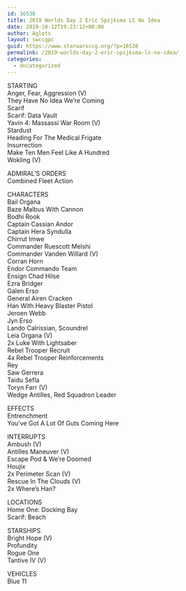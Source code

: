 ```yaml
---
id: 16538
title: 2019 Worlds Day 2 Eric Spijksma LS No Idea
date: 2019-10-12T19:23:12+00:00
author: Aglets
layout: swccgpc
guid: https://www.starwarsccg.org/?p=16538
permalink: /2019-worlds-day-2-eric-spijksma-ls-no-idea/
categories:
  - Uncategorized
---
```

STARTING  
Anger, Fear, Aggression (V)  
They Have No Idea We&#8217;re Coming  
Scarif  
Scarif: Data Vault  
Yavin 4: Massassi War Room (V)  
Stardust  
Heading For The Medical Frigate  
Insurrection  
Make Ten Men Feel Like A Hundred  
Wokling (V)

ADMIRAL&#8217;S ORDERS  
Combined Fleet Action

CHARACTERS  
Bail Organa  
Baze Malbus With Cannon  
Bodhi Rook  
Captain Cassian Andor  
Captain Hera Syndulla  
Chirrut Imwe  
Commander Ruescott Melshi  
Commander Vanden Willard (V)  
Corran Horn  
Endor Commando Team  
Ensign Chad Hilse  
Ezra Bridger  
Galen Erso  
General Airen Cracken  
Han With Heavy Blaster Pistol  
Jeroen Webb  
Jyn Erso  
Lando Calrissian, Scoundrel  
Leia Organa (V)  
2x Luke With Lightsaber  
Rebel Trooper Recruit  
4x Rebel Trooper Reinforcements  
Rey  
Saw Gerrera  
Taidu Sefla  
Toryn Farr (V)  
Wedge Antilles, Red Squadron Leader

EFFECTS  
Entrenchment  
You&#8217;ve Got A Lot Of Guts Coming Here

INTERRUPTS  
Ambush (V)  
Antilles Maneuver (V)  
Escape Pod & We&#8217;re Doomed  
Houjix  
2x Perimeter Scan (V)  
Rescue In The Clouds (V)  
2x Where&#8217;s Han?

LOCATIONS  
Home One: Docking Bay  
Scarif: Beach

STARSHIPS  
Bright Hope (V)  
Profundity  
Rogue One  
Tantive IV (V)

VEHICLES  
Blue 11
